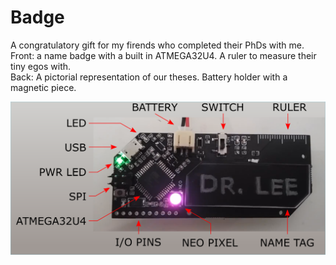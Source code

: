 # Badge
A congratulatory gift for my firends who completed their PhDs with me.   
Front: a name badge with a built in ATMEGA32U4. A ruler to measure their tiny egos with.  
Back: A pictorial representation of our theses. Battery holder with a magnetic piece.  

![The badge](https://github.com/KrishnaManaswiD/Badge/blob/main/images/labelledFront.png?raw=true)